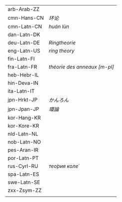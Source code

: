 | | |
|-|-|
| arb-Arab-ZZ |  |
| cmn-Hans-CN | _环论_ |
| cmn-Latn-CN | _huán lùn_ |
| dan-Latn-DK |  |
| deu-Latn-DE | _Ringtheorie_ |
| eng-Latn-US | _ring theory_ |
| fin-Latn-FI |  |
| fra-Latn-FR | _théorie des anneaux [m-pl]_ |
| heb-Hebr-IL |  |
| hin-Deva-IN |  |
| ita-Latn-IT |  |
| jpn-Hrkt-JP | _かんろん_ |
| jpn-Jpan-JP | _環論_ |
| kor-Hang-KR |  |
| kor-Kore-KR |  |
| nld-Latn-NL |  |
| nob-Latn-NO |  |
| pes-Aran-IR |  |
| por-Latn-PT |  |
| rus-Cyrl-RU | _тео́рия коле́_ |
| spa-Latn-ES |  |
| swe-Latn-SE |  |
| zxx-Zsym-ZZ |  |
|  |  |